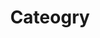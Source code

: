 ---
title: "Cateogry"
layout : categories
permalink : /categories
author_profile : true
sidebar_main : true
---